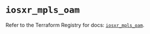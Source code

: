 # `iosxr_mpls_oam`

Refer to the Terraform Registry for docs: [`iosxr_mpls_oam`](https://registry.terraform.io/providers/ciscodevnet/iosxr/0.6.0/docs/resources/mpls_oam).
